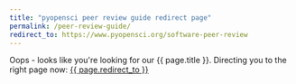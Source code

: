 ```yaml
---
title: "pyopensci peer review guide redirect page"
permalink: /peer-review-guide/
redirect_to: https://www.pyopensci.org/software-peer-review
---
```


Oops - looks like you're looking for our {{ page.title }}. Directing you 
to the right page now: <a href="{{ page.redirect_to }}"> {{ page.redirect_to }} </a>